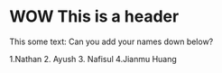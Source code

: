 # WOW This is a header
This some text:
Can you add your names down below?

1.Nathan
2. Ayush
3. Nafisul
4.Jianmu Huang
